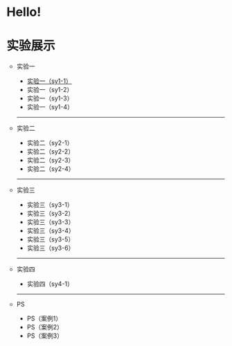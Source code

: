 # Hello!
<html>
<head>
<meta charset="utf-8">
</head>

<body>
	<h1>实验展示</h1>
	<ul type="circle">
		<li>实验一</li>
	  <ul type="disc">
		    <li><a href="D:\大三\网页设计与制作\Caption2 3-6.html">实验一（sy1-1）</a></li>
		    <li>实验一（sy1-2）</li>
		    <li>实验一（sy1-3）</li>
	      <li>实验一（sy1-4）</li>
	  </ul>
	  <hr>
		<li>实验二</li>
    <ul type="disc">
		    <li>实验二（sy2-1）</li>
		    <li>实验二（sy2-2）</li>
		    <li>实验二（sy2-3）</li>
	            <li>实验二（sy2-4）</li>
	  </ul>
    <hr>
		<li>实验三</li>
    <ul type="disc">
		    <li>实验三（sy3-1）</li>
		    <li>实验三（sy3-2）</li>
		    <li>实验三（sy3-3）</li>
	            <li>实验三（sy3-4）</li>
                    <li>实验三（sy3-5）</li>
	            <li>实验三（sy3-6）</li>
    </ul>
    <hr>
		<li>实验四</li>
    <ul type="disc">
		    <li>实验四（sy4-1）</li>
	  </ul>
    <hr>
		<li>PS</li>
    <ul type="disc">
		    <li>PS（案例1）</li>
        <li>PS（案例2）</li>
        <li>PS（案例3）</li>
	  </ul>
  </ul>
</body>
</html>
